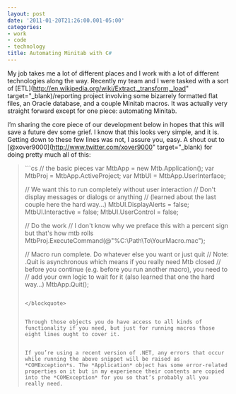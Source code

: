 ```yaml
---
layout: post
date: '2011-01-20T21:26:00.001-05:00'
categories:
- work
- code
- technology
title: Automating Minitab with C#
---
```



My job takes me a lot of different places and I work with a lot of different technologies along the way. Recently my team and I were tasked with a sort of [ETL](http://en.wikipedia.org/wiki/Extract,_transform,_load" target="_blank)/reporting project involving some bizarrely formatted flat files, an Oracle database, and a couple Minitab macros. It was actually very straight forward except for one piece: automating Minitab.

I’m sharing the core piece of our development below in hopes that this will save a future dev some grief. I know that this looks very simple, and it is. Getting down to these few lines was not, I assure you, easy. A shout out to [@xover9000](http://www.twitter.com/xover9000" target="_blank) for doing pretty much all of this:
<blockquote>   
```cs
// the basic pieces
var MtbApp = new Mtb.Application();
var MtbProj = MtbApp.ActiveProject;
var MtbUI = MtbApp.UserInterface;

// We want this to run completely without user interaction
// Don't display messages or dialogs or anything
// (learned about the last couple here the hard way...)
MtbUI.DisplayAlerts = false;
MtbUI.Interactive = false;
MtbUI.UserControl = false; 

// Do the work
// I don't know why we preface this with a percent sign but that's how mtb rolls
MtbProj.ExecuteCommand(@"%C:\Path\To\YourMacro.mac");

// Macro run complete. Do whatever else you want or just quit
// Note: .Quit is asynchronous which means if you really need Mtb closed
// before you continue (e.g. before you run another macro), you need to 
// add your own logic to wait for it (also learned that one the hard way...)
MtbApp.Quit();
```

</blockquote>


Through those objects you do have access to all kinds of functionality if you need, but just for running macros those eight lines ought to cover it.


If you’re using a recent version of .NET, any errors that occur while running the above snippet will be raised as *COMException*s. The *Application* object has some error-related properties on it but in my experience their contents are copied into the *COMException* for you so that’s probably all you really need.